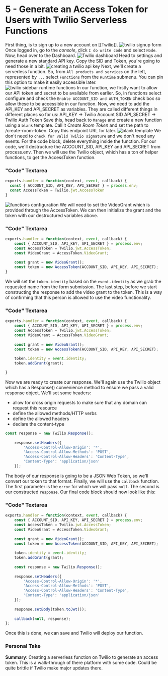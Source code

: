 # 5 - Generate an Access Token for Users with Twilio Serverless Functions

First thing, is to sign up to a new account on [[Twilio]].
![twilio signup form](https://res.cloudinary.com/dg3gyk0gu/image/upload/v1576277267/transcript-images/gatsby-generate-an-access-token-for-users-with-twilio-serverless-functions-sign-up-form.jpg)
Once logged in, go to the *console*, click `I do write code` and select `Node`. Now, head over to the Dashboard.
![Twilio dashboard](https://res.cloudinary.com/dg3gyk0gu/image/upload/v1576277267/transcript-images/gatsby-generate-an-access-token-for-users-with-twilio-serverless-functions-twilio-dashboard.jpg)
Head to settings and generate a new standard API key. Copy the SID and Token, you're going to need those in a bit.
![creating a twilio api key](https://res.cloudinary.com/dg3gyk0gu/image/upload/v1576277267/transcript-images/gatsby-generate-an-access-token-for-users-with-twilio-serverless-functions-twilio-api-key-creation.jpg)
Next, we'll create a serverless function. So, from `All products and services` on the left, represented by `...` select `Functions` from the `Runtime` submenu. You can pin this option to make it easily accessible later.
![twilio sidebar runtime functions](https://res.cloudinary.com/dg3gyk0gu/image/upload/v1576277267/transcript-images/gatsby-generate-an-access-token-for-users-with-twilio-serverless-functions-runtime-functions.jpg)
In our function, we firstly want to allow our API token and secret to be available from earlier. So, in functions select configure and check the `Enable ACCOUNT_SID and AUTH_TOKEN` check box so allow these to be accessible in our function.
Now, we need to add the API_KEY and API_SECRET as variables. They are called different things in different places so for us:
    API_KEY -> Twilio Account SID
    API_SECRET -> Twilio Auth Token
Save this, head back to `Manage` and create a new function using a `blank` template. Call it *Create Room Token* and set the path to /create-room-token. Copy this endpoint URL for later.
![blank template](https://res.cloudinary.com/dg3gyk0gu/image/upload/v1576277267/transcript-images/gatsby-generate-an-access-token-for-users-with-twilio-serverless-functions-blank-template.jpg)
We don't need to `check for valid Twilio signature` and we don't need any events. For the code block, delete everything inside the function.
For our code, we'll destructure the ACCOUNT_SID, API_KEY and API_SECRET from process.env.
Then we will use the Twilio object, which has a ton of helper functions, to get the AccessToken function.
### "Code" Textarea
    
```js
exports.handler = function(context, event, callback) {
  const { ACCOUNT_SID, API_KEY, API_SECRET } = process.env;
  const AccessToken = Twilio.jwt.AccessToken
}
```
![functions configuration](https://res.cloudinary.com/dg3gyk0gu/image/upload/v1576277267/transcript-images/gatsby-generate-an-access-token-for-users-with-twilio-serverless-functions-functions-configuration.jpg)
We will need to set the VideoGrant which is provided through the AccessToken. We can then initialize the grant and the token with our destructured variables above.
### "Code" Textarea
```js 
exports.handler = function(context, event, callback) {
	const { ACCOUNT_SID, API_KEY, API_SECRET } = process.env;
	const AccessToken = Twilio.jwt.AccessToken;
	const VideoGrant = AccessToken.VideoGrant;
	
	const grant = new VideoGrant();
	const token = new AccessToken(ACCOUNT_SID, API_KEY, API_SECRET);
}
```
We will set the `token.identity` based on the `event.identity` as we grab the requested name from the form submission. The last step, before we start constructing the response to add the video grant to the token. This is a way of confirming that this person is allowed to use the video functionality.
### "Code" Textarea
```js 
exports.handler = function(context, event, callback) {
	const { ACCOUNT_SID, API_KEY, API_SECRET } = process.env;
	const AccessToken = Twilio.jwt.AccessToken;
	const VideoGrant = AccessToken.VideoGrant;
	
	const grant = new VideoGrant();
	const token = new AccessToken(ACCOUNT_SID, API_KEY, API_SECRET);
	
	token.identity = event.identity;
	token.addGrant(grant);

}
```

Now we are ready to create our response. We'll again use the Twilio object which has a Response() convenience method to ensure we pass a valid response object. We'll set some headers:
- allow for cross origin requests to make sure that any domain can request this resource
- define the allowed methods/HTTP verbs
- define the allowed headers 
- declare the content-type

```js 	
const response = new Twilio.Response();
	
	response.setHeaders({
	    'Access-Control-Allow-Origin': '*',
	    'Access-Control-Allow-Methods': 'POST',
	    'Access-Control-Allow-Headers': 'Content-Type',
	    'Content-Type': 'application/json'
	});
  ```
The body of our response is going to be a JSON Web Token, so we'll convert our token to that format. Finally, we will use the `callback` function. The first parameter is the `error` for which we will pass `null`. The second is our constructed `response`. Our final code block should now look like this:

### "Code" Textarea
```js 
exports.handler = function(context, event, callback) {
	const { ACCOUNT_SID, API_KEY, API_SECRET } = process.env;
	const AccessToken = Twilio.jwt.AccessToken;
	const VideoGrant = AccessToken.VideoGrant;
	
	const grant = new VideoGrant();
	const token = new AccessToken(ACCOUNT_SID, API_KEY, API_SECRET);
	
	token.identity = event.identity;
	token.addGrant(grant);
	
	const response = new Twilio.Response();
	
	response.setHeaders({
	    'Access-Control-Allow-Origin': '*',
	    'Access-Control-Allow-Methods': 'POST',
	    'Access-Control-Allow-Headers': 'Content-Type',
	    'Content-Type': 'application/json'
	});
	
	response.setBody(token.toJwt());
	
	callback(null, response);
};
```
Once this is done, we can save and Twilio will deploy our function.

### Personal Take
**Summary**: Creating a serverless function on Twilio to generate an access token. This is a walk-through of there platform with some code. Could be quite brittle if Twilio make major updates there.